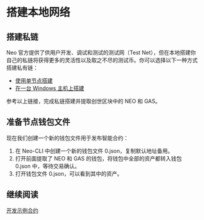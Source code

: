 # 搭建本地网络

## 搭建私链

Neo 官方提供了供用户开发、调试和测试的测试网（Test Net），但在本地搭建你自己的私链将获得更多的灵活性以及取之不尽的测试币。你可以选择以下一种方式搭建私有链：

- [使用单节点搭建](../../network/private-chain/solo.md)
- [在一台 Windows 主机上搭建](../../network/private-chain/private-chain2.md)

参考以上链接，完成私链搭建并提取创世区块中的 NEO 和 GAS。

## 准备节点钱包文件

现在我们创建一个新的钱包文件用于发布智能合约：

1. 在 Neo-CLI 中创建一个新的钱包文件 0.json，复制默认地址备用。
2. 打开前面提取了 NEO 和 GAS 的钱包，将钱包中全部的资产都转入钱包 0.json 中，等待交易确认。
3. 打开钱包文件 0.json，可以看到其中的资产。

## 继续阅读

[开发示例合约](develop.md)
